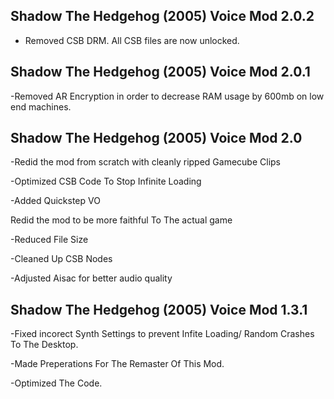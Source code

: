 ## Shadow The Hedgehog (2005) Voice Mod 2.0.2

- Removed CSB DRM. All CSB files are now unlocked.

## Shadow The Hedgehog (2005) Voice Mod 2.0.1
-Removed AR Encryption in order to decrease RAM usage by 600mb on low end machines.


## Shadow The Hedgehog (2005) Voice Mod 2.0
-Redid the mod from scratch with cleanly ripped Gamecube Clips

-Optimized CSB Code To Stop Infinite Loading

-Added Quickstep VO

Redid the mod to be more faithful To The actual game

-Reduced File Size

-Cleaned Up CSB Nodes

-Adjusted Aisac for better audio quality





## Shadow The Hedgehog (2005) Voice Mod 1.3.1

-Fixed incorect Synth Settings to prevent Infite Loading/ Random Crashes To The Desktop.

-Made Preperations For The Remaster Of This Mod.

-Optimized The Code.